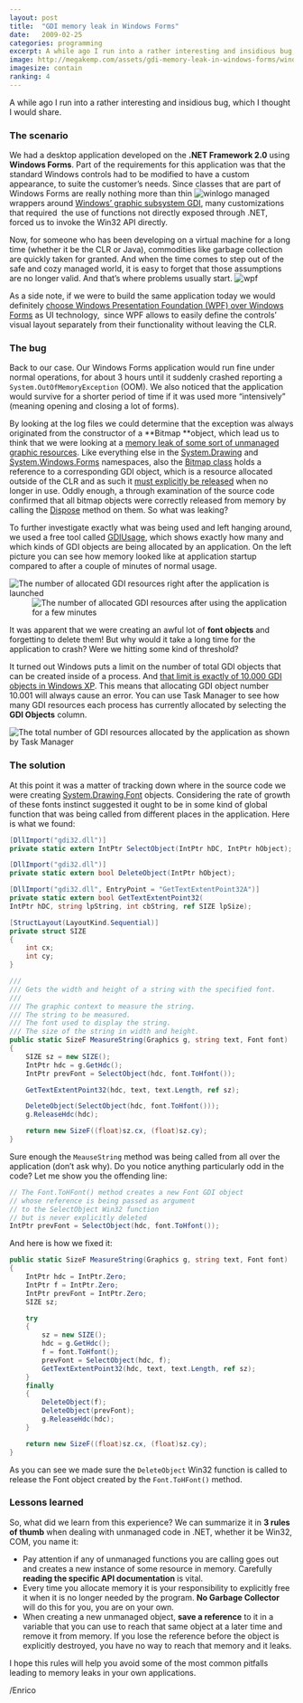 ```yaml
---
layout: post
title:  "GDI memory leak in Windows Forms"
date:   2009-02-25
categories: programming
excerpt: A while ago I run into a rather interesting and insidious bug, which I thought I would share. The bug manifested itself in a Windows Forms application, occasionally causing it to crash with an "out of memory" error. Little did we know that the hunt would lead us down the dark corners of the Win32 graphics API.
image: http://megakemp.com/assets/gdi-memory-leak-in-windows-forms/windowslogo.png
imagesize: contain
ranking: 4
---
```


A while ago I run into a rather interesting and insidious bug, which I thought I would share.

### The scenario

We had a desktop application developed on the **.NET Framework 2.0** using **Windows Forms**. Part of the requirements for this application was that the standard Windows controls had to be modified to have a custom appearance, to suite the customer’s needs. Since classes that are part of Windows Forms are really nothing more than thin <img alt="winlogo" src="http://megakemp.files.wordpress.com/2009/02/winlogo.gif?w=80&h=66" class="article" /> managed wrappers around [Windows’ graphic subsystem GDI][2], many customizations that required  the use of functions not directly exposed through .NET, forced us to invoke the Win32 API directly.

Now, for someone who has been developing on a virtual machine for a long time (whether it be the CLR or Java), commodities like garbage collection are quickly taken for granted. And when the time comes to step out of the safe and cozy managed world, it is easy to forget that those assumptions are no longer valid. And that’s where problems usually start. <img alt="wpf" src="http://megakemp.files.wordpress.com/2009/02/wpf.png?w=80&h=80" class="article" />

As a side note, if we were to build the same application today we would definitely [choose Windows Presentation Foundation (WPF) over Windows Forms][4] as UI technology,  since WPF allows to easily define the controls’ visual layout separately from their functionality without leaving the CLR.

### The bug

Back to our case. Our Windows Forms application would run fine under normal operations, for about 3 hours until it suddenly crashed reporting a `System.OutOfMemoryException` (OOM). We also noticed that the application would survive for a shorter period of time if it was used more “intensively” (meaning opening and closing a lot of forms).

By looking at the log files we could determine that the exception was always originated from the constructor of a **Bitmap **object, which lead us to think that we were looking at a [memory leak of some sort of unmanaged graphic resources][5].
Like everything else in the [System.Drawing][6] and [System.Windows.Forms][7] namespaces, also the [Bitmap class][8] holds a reference to a corresponding GDI object, which is a resource allocated outside of the CLR and as such it [must explicitly be released][9] when no longer in use.
Oddly enough, a through examination of the source code confirmed that all bitmap objects were correctly released from memory by calling the [Dispose][10] method on them. So what was leaking?

To further investigate exactly what was being used and left hanging around, we used a free tool called [GDIUsage][11], which shows exactly how many and which kinds of GDI objects are being allocated by an application. On the left picture you can see how memory looked like at application startup compared to after a couple of minutes of normal usage.

<img src="http://localhost:4000/assets/gdi-memory-leak-in-windows-forms/gdileaksbefore.png"
     alt="The number of allocated GDI resources right after the application is launched"
     title="The number of allocated GDI resources right after the application is launched"
     class="screenshot-noshadow-fullwidth"
     style="display: inline;" />
<img src="http://localhost:4000/assets/gdi-memory-leak-in-windows-forms/gdiusageafter.png"
     alt="The number of allocated GDI resources after using the application for a few minutes"
     title="The number of allocated GDI resources after using the application for a few minutes"
     class="screenshot-noshadow-fullwidth"
     style="display: inline; margin-left: 8%" />

It was apparent that we were creating an awful lot of **font objects** and forgetting to delete them! But why would it take a long time for the application to crash? Were we hitting some kind of threshold?

It turned out Windows puts a limit on the number of total GDI objects that can be created inside of a process. And [that limit is exactly of 10.000 GDI objects in Windows XP][14]. This means that allocating GDI object number 10.001 will always cause an error. You can use Task Manager to see how many GDI resources each process has currently allocated by selecting the **GDI Objects** column.

<img src="http://localhost:4000/assets/gdi-memory-leak-in-windows-forms/taskmanagergdiobjects.png"
     alt="The total number of GDI resources allocated by the application as shown by Task Manager"
     title="The total number of GDI resources allocated by the application as shown by Task Manager"
     class="screenshot-noshadow-fullwidth" />

### The solution

At this point it was a matter of tracking down where in the source code we were creating [System.Drawing.Font][16] objects. Considering the rate of growth of these fonts instinct suggested it ought to be in some kind of global function that was being called from different places in the application. Here is what we found:

```csharp
[DllImport("gdi32.dll")]
private static extern IntPtr SelectObject(IntPtr hDC, IntPtr hObject);

[DllImport("gdi32.dll")]
private static extern bool DeleteObject(IntPtr hObject);

[DllImport("gdi32.dll", EntryPoint = "GetTextExtentPoint32A")]
private static extern bool GetTextExtentPoint32(
IntPtr hDC, string lpString, int cbString, ref SIZE lpSize);

[StructLayout(LayoutKind.Sequential)]
private struct SIZE
{
    int cx;
    int cy;
}

///
/// Gets the width and height of a string with the specified font.
///
/// The graphic context to measure the string.
/// The string to be measured.
/// The font used to display the string.
/// The size of the string in width and height.
public static SizeF MeasureString(Graphics g, string text, Font font)
{
    SIZE sz = new SIZE();
    IntPtr hdc = g.GetHdc();
    IntPtr prevFont = SelectObject(hdc, font.ToHfont());

    GetTextExtentPoint32(hdc, text, text.Length, ref sz);

    DeleteObject(SelectObject(hdc, font.ToHfont()));
    g.ReleaseHdc(hdc);

    return new SizeF((float)sz.cx, (float)sz.cy);
}
```

Sure enough the `MeauseString` method was being called from all over the application (don’t ask why). Do you notice anything particularly odd in the code? Let me show you the offending line:

```csharp
// The Font.ToHFont() method creates a new Font GDI object
// whose reference is being passed as argument
// to the SelectObject Win32 function
// but is never explicitly deleted
IntPtr prevFont = SelectObject(hdc, font.ToHfont());
```

And here is how we fixed it:

```csharp
public static SizeF MeasureString(Graphics g, string text, Font font)
{
    IntPtr hdc = IntPtr.Zero;
    IntPtr f = IntPtr.Zero;
    IntPtr prevFont = IntPtr.Zero;
    SIZE sz;

    try
    {
        sz = new SIZE();
        hdc = g.GetHdc();
        f = font.ToHfont();
        prevFont = SelectObject(hdc, f);
        GetTextExtentPoint32(hdc, text, text.Length, ref sz);
    }
    finally
    {
        DeleteObject(f);
        DeleteObject(prevFont);
        g.ReleaseHdc(hdc);
    }

    return new SizeF((float)sz.cx, (float)sz.cy);
}
```

As you can see we made sure the `DeleteObject` Win32 function is called to release the Font object created by the `Font.ToHFont()` method.

### Lessons learned

So, what did we learn from this experience? We can summarize it in **3 rules of thumb** when dealing with unmanaged code in .NET, whether it be Win32, COM, you name it:

  * Pay attention if any of unmanaged functions you are calling goes out and creates a new instance of some resource in memory. Carefully **reading the specific API documentation** is vital.
  * Every time you allocate memory it is your responsibility to explicitly free it when it is no longer needed by the program. **No Garbage Collector** will do this for you, you are on your own.
  * When creating a new unmanaged object, **save a reference** to it in a variable that you can use to reach that same object at a later time and remove it from memory. If you lose the reference before the object is explicitly destroyed, you have no way to reach that memory and it leaks.

I hope this rules will help you avoid some of the most common pitfalls leading to memory leaks in your own applications.

/Enrico

[2]: http://msdn.microsoft.com/en-us/library/dd145203(VS.85).aspx
[4]: http://windowsclient.net/wpf/white-papers/when-to-adopt-wpf.aspx
[5]: http://msdn.microsoft.com/en-us/magazine/cc301756.aspx
[6]: http://msdn.microsoft.com/en-us/library/system.drawing.aspx
[7]: http://msdn.microsoft.com/en-us/library/system.windows.forms.aspx
[8]: http://msdn.microsoft.com/en-us/library/system.drawing.bitmap.aspx
[9]: http://blogs.msdn.com/scottholden/archive/2006/08/22/713056.aspx
[10]: http://msdn.microsoft.com/en-us/library/system.idisposable.aspx
[11]: http://msdn.microsoft.com/en-us/magazine/cc188782.aspx
[14]: http://msdn.microsoft.com/en-us/library/ms724291(VS.85).aspx
[16]: http://msdn.microsoft.com/en-us/library/system.drawing.font.aspx
